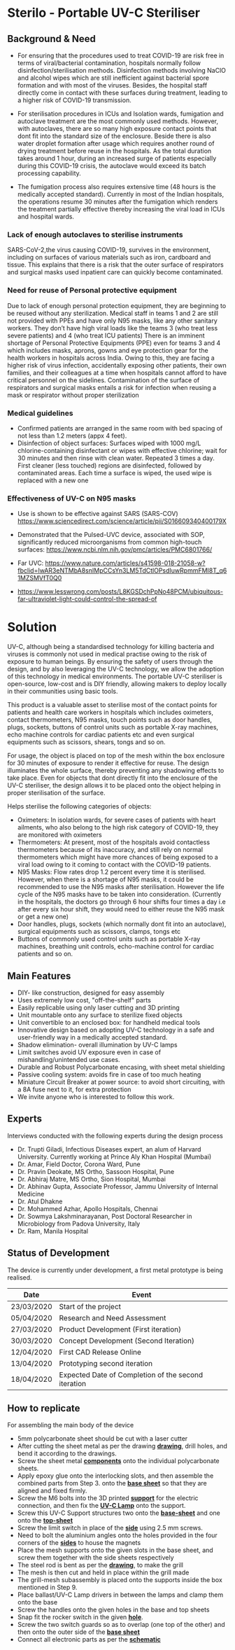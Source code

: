 
# Sterilo - Portable UV-C Steriliser


## Background & Need
- For ensuring that the procedures used to treat COVID-19 are risk free in terms of viral/bacterial contamination, hospitals normally follow disinfection/sterilisation methods. Disinfection methods involving NaClO and alcohol wipes which are still inefficient against bacterial spore formation and with most of the viruses. Besides, the hospital staff directly come in contact with these surfaces during treatment, leading to a higher risk of COVID-19 transmission.

- For sterilisation procedures in ICUs and Isolation wards, fumigation and autoclave treatment are the most commonly used methods. However, with autoclaves, there are so many high exposure contact points that dont fit into the standard size of the enclosure. Beside there is also water droplet formation after usage which requires another round of drying treatment before reuse in the hospitals. As the total duration takes around 1 hour, during an increased surge of patients especially during this COVID-19 crisis, the autoclave would exceed its batch processing capability.

- The fumigation process also requires extensive time (48 hours is the medically accepted standard). Currently in most of the Indian hospitals, the operations resume 30 minutes after the fumigation which renders the treatment partially effective thereby increasing the viral load in ICUs and hospital wards.

### Lack of enough autoclaves to sterilise instruments

SARS-CoV-2,the virus causing COVID-19, survives in the environment, including on surfaces of various materials such as iron, cardboard and tissue. This explains that there is a risk that the outer surface of respirators and surgical masks used inpatient care can quickly become contaminated.

### Need for reuse of Personal protective equipment

Due to lack of enough personal protection equipment, they are beginning to be reused without any sterilization. Medical staff in teams 1 and 2 are still not provided with PPEs and have only N95 masks, like any other sanitary workers. They don’t have high viral loads like the teams 3 (who treat less severe patients) and 4 (who treat ICU patients) There is an imminent shortage of Personal Protective Equipments (PPE) even for teams 3 and 4 which includes masks, aprons, gowns and eye protection gear for the health workers in hospitals across India. Owing to this, they are facing a higher risk of virus infection, accidentally exposing other patients, their own families, and their colleagues at a time when hospitals cannot afford to have critical personnel on the sidelines. Contamination of the surface of respirators and surgical masks entails a risk for infection when reusing a mask or respirator without proper sterilization

### Medical guidelines

- Confirmed patients are arranged in the same room with bed spacing of not less than 1.2 meters (appx 4 feet).
- Disinfection of object surfaces: Surfaces wiped with 1000 mg/L chlorine-containing disinfectant or wipes with effective chlorine; wait for 30 minutes and then rinse with clean water. Repeated 3 times a day. First cleaner (less touched) regions are disinfected, followed by contaminated areas. Each time a surface is wiped, the used wipe is replaced with a new one


### Effectiveness of UV-C on N95 masks

- Use is shown to be effective against SARS (SARS-COV) https://www.sciencedirect.com/science/article/pii/S016609340400179X

- Demonstrated that the Pulsed-UVC device, associated with SOP, significantly reduced microorganisms from common high-touch surfaces: https://www.ncbi.nlm.nih.gov/pmc/articles/PMC6801766/

- Far UVC: https://www.nature.com/articles/s41598-018-21058-w?fbclid=IwAR3eNTMbA8snIMpCCsYn3LM5TdCtlOPsdIuwRpmmFMI8T_q61MZSMVfT0Q0

- https://www.lesswrong.com/posts/L8KGSDchPpNo48PCM/ubiquitous-far-ultraviolet-light-could-control-the-spread-of

# Solution

UV-C, although being a standardised technology for killing bacteria and viruses is commonly not used in medical practise owing to the risk of exposure to human beings. By ensuring the safety of users through the design, and by also leveraging the UV-C technology, we allow the adoption of this technology in medical environments. The portable UV-C steriliser is open-source, low-cost and is DIY friendly, allowing makers to deploy locally in their communities using basic tools.

This product is a valuable asset to sterilise most of the contact points for patients and health care workers in hospitals which includes oximeters, contact thermometers, N95 masks, touch points such as door handles, plugs, sockets, buttons of control units such as portable X-ray machines, echo machine controls for cardiac patients etc and even surgical equipments such as scissors, shears, tongs and so on.

For usage, the object is placed on top of the mesh within the box enclosure for 30 minutes of exposure to render it effective for reuse. The design illuminates the whole surface, thereby preventing any shadowing effects to take place. Even for objects that dont directly fit into the enclosure of the UV-C steriliser, the design allows it to be placed onto the object helping in proper sterilisation of the surface.

Helps sterilise the following categories of objects:

- Oximeters: In isolation wards, for severe cases of patients with heart ailments, who also belong to the high risk category of COVID-19, they are monitored with oximeters
- Thermometers: At present, most of the hospitals avoid contactless thermometers because of its inaccuracy, and still rely on normal thermometers which might have more chances of being exposed to a viral load owing to it coming to contact with the COVID-19 patients.
-  N95 Masks: Flow rates drop 1.2 percent every time it is sterilised. However, when there is a shortage of N95 masks, it could be recommended to use the N95 masks after sterilisation. However the life cycle of the N95 masks have to be taken into consideration. (Currently in the hospitals, the doctors go through 6 hour shifts four times a day i.e after every six hour shift, they would need to either reuse the N95 mask or get a new one)
-  Door handles, plugs, sockets (which normally dont fit into an autoclave), surgical equipments such as scissors, clamps, tongs etc
- Buttons of commonly used control units such as portable X-ray machines, breathing unit controls, echo-machine control for cardiac patients and so on.


## Main Features

- DIY- like construction, designed for easy assembly 
- Uses extremely low cost, "off-the-shelf" parts
- Easily replicable using only laser cutting and 3D printing
- Unit mountable onto any surface to sterilize fixed objects
- Unit convertible to an enclosed box: for handheld medical tools
- Innovative design based on adopting UV-C technology in a safe and user-friendly way in a medically accepted standard.
- Shadow elimination- overall illumination by UV-C lamps
- Limit switches avoid UV exposure even in case of mishandling/unintended use cases.
- Durable and Robust Polycarbonate encasing, with sheet metal shielding
- Passive cooling system: avoids fire in case of too much heating
- Miniature Circuit Breaker at power source: to avoid short circuiting, with a 8A fuse next to it, for extra protection
- We invite anyone who is interested to follow this work.


## Experts

Interviews conducted with the following experts during the design process

- Dr. Trupti Giladi, Infectious Diseases expert, an alum of Harvard University. Currently working at Prince Aly Khan Hospital (Mumbai)
- Dr. Amar, Field Doctor, Corona Ward, Pune
- Dr. Pravin Deokate, MS Ortho, Sassoon Hospital, Pune
- Dr. Abhiraj Matre, MS Ortho, Sion Hospital, Mumbai
- Dr. Abhinav Gupta, Associate Professor, Jammu University of Internal Medicine
- Dr. Atul Dhakne
- Dr. Mohammed Azhar, Apollo Hospitals, Chennai
- Dr. Sowmya Lakshminarayanan, Post Doctoral Researcher in Microbiology from Padova University, Italy
- Dr. Ram, Manila Hospital

## Status of Development

The device is currently under development, a first metal prototype is being realised.

| Date   | Event |
| ----------- | ---------- |
| 23/03/2020  | Start of the project  |
| 05/04/2020  | Research and Need Assessment  |
| 27/03/2020  | Product Development (First iteration)  |
| 30/03/2020  | Concept Development (Second Iteration) |
| 12/04/2020  | First CAD Release Online |
| 13/04/2020  | Prototyping second iteration |
| 18/04/2020  | Expected Date of Completion of the second iteration |

## How to replicate 

For assembling the main body of the device
- 5mm polycarbonate sheet should be cut with a laser cutter
- After cutting the sheet metal as per the drawing [**drawing**](https://www.ohwr.org/project/openbreath/tree/master/CAD/DXF), drill holes, and bend it according to the drawings.
- Screw the sheet metal [**components**]() onto the individual polycarbonate sheets.
- Apply epoxy glue onto the interlocking slots, and then assemble the combined parts from Step 3. onto the [**base sheet**]() so that they are aligned and fixed firmly.
- Screw the M6 bolts into the 3D printed [**support**]() for the electric connection, and then fix the [**UV-C Lamp**]() onto the support.
- Screw this UV-C Support structures two onto the [**base-sheet**]() and one onto the [**top-sheet**]()
- Screw the limit switch in place of the [**side**]() using 2.5 mm screws.
- Need to bolt the aluminium angles onto the holes provided in the four corners of the [**sides**]() to house the magnets
- Place the mesh supports onto the given slots in the base sheet, and screw them together with the side sheets respectively
- The steel rod is bent as per the [**drawing**](), to make the grill
- The mesh is then cut and held in place within the grill made 
- The grill-mesh subassembly is placed onto the supports inside the box mentioned in Step 9.
- Place ballast/UV-C Lamp drivers in between the lamps and clamp them onto the base
- Screw the handles onto the given holes in the base and top sheets
- Snap fit the rocker switch in the given [**hole**](). 
- Screw the two switch guards so as to overlap (one top of the other) and then onto the outer side of the [**base sheet**]()
- Connect all electronic parts as per the [**schematic**]()






<!-- # Steps to start documenting the equipment/design you found and chose 
[See this documentation example](https://github.com/CombatCovid/medical-shields-for-3d-printing). You can also download it to see the final result.
1. Download or clone this template to start documenting easily
2. Fill in the source files like STLS, CAD, etc inside

3. Use this one template to create new designs documentation
- Inside docs write down a simple README in language of choice.
- Put in the README.md the reference whre you got the source from to follow up.
- Write down steps to replicate if necessesary as well as guides in sequence.
If this part becomes difficult ask for help here in the [`#how-to-document-designs` channel ]()
 -->
